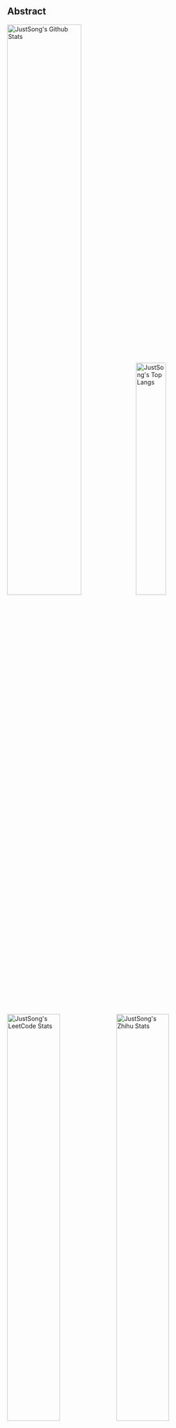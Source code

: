 ## Abstract
<p>
  <img src="https://github-readme-stats.vercel.app/api?username=songquanpeng&show_icons=true&hide_border=true" alt="JustSong's Github Stats" width="58%" />
  <img src="https://github-readme-stats.vercel.app/api/top-langs/?username=songquanpeng&layout=compact&hide_border=true&langs_count=10" alt="JustSong's Top Langs" width="37%" /> 
</p>

<p>
  <img src="https://stats.justsong.cn/api/leetcode/?username=quanpeng&cn_username=quanpeng&theme=light" alt="JustSong's LeetCode Stats" width="49%" />
  <img src="https://stats.justsong.cn/api/zhihu/?username=songwonderful&theme=light" alt="JustSong's Zhihu Stats" width="49%" /> 
</p>

*Cards provided by [https://github.com/songquanpeng/stats-cards](https://github.com/songquanpeng/stats-cards).*


## Top Repos
|Repo|Description|Star|
|:--|:--|:--|
|[message-pusher](https://github.com/songquanpeng/message-pusher)|搭建专属于你的微信消息推送服务，支持 Markdown，支持发送邮件消息，可以选择部署在 Heroku 上，无需自己的服务器。|`481`|
|[go-file](https://github.com/songquanpeng/go-file)|基于 Go 的文件分享工具，仅单可执行文件，开箱即用. File sharing tool based on Go.|`78`|
|[stats-cards](https://github.com/songquanpeng/stats-cards)|在 README 中展示你在知乎，GitHub，B 站，LeetCode，掘金，CSDN，牛客等网站的数据，服务部署在 Vercel 上，保证服务稳定。Show your LeetCode & GitHub stats in GitHub Profile.|`51`|
|[blog](https://github.com/songquanpeng/blog)|基于 Node.js 的个人博客系统|`27`|
|[battle-city](https://github.com/songquanpeng/battle-city)|基于 TypeScript 的《坦克大战》的非标准实现。Yet another Battle City implemented in TypeScript.|`19`|
|[pronunciation-corrector](https://github.com/songquanpeng/pronunciation-corrector)|拯救你的英语发音，告别因发音错误带来的尴尬！|`19`|
|[v2ex-clone](https://github.com/songquanpeng/v2ex-clone)|V2ex 风格的论坛程序. V2ex's Node.js clone.|`15`|
|[microblog](https://github.com/songquanpeng/microblog)|基于 Go 的个人微博客，一个供你闲言碎语的地方|`15`|
|[zhihu-archiver](https://github.com/songquanpeng/zhihu-archiver)|每日自动抓取知乎热榜，之后转换成 Markdown 文件并构造静态网站|`10`|
|[lan-share](https://github.com/songquanpeng/lan-share)|基于 Node.js 的文件分享工具. File sharing tool. |`12`|

## Recent Repos
|Repo|Description|Last Update|
|:--|:--|:--|
|[songquanpeng](https://github.com/songquanpeng/songquanpeng)|Automatic update your GitHub readme profile with Github Actions.|`2022-03-31 23:35:32`|
|[stats-cards](https://github.com/songquanpeng/stats-cards)|在 README 中展示你在知乎，GitHub，B 站，LeetCode，掘金，CSDN，牛客等网站的数据，服务部署在 Vercel 上，保证服务稳定。Show your LeetCode & GitHub stats in GitHub Profile.|`2022-03-31 23:34:09`|
|[CV-implementations](https://github.com/songquanpeng/CV-implementations)|计算机视觉算法岗常见算法的实现|`2022-03-24 22:48:03`|
|[blog](https://github.com/songquanpeng/blog)|基于 Node.js 的个人博客系统|`2022-03-21 10:24:03`|
|[message-pusher](https://github.com/songquanpeng/message-pusher)|搭建专属于你的微信消息推送服务，支持 Markdown，支持发送邮件消息，可以选择部署在 Heroku 上，无需自己的服务器。|`2022-03-09 20:23:24`|
|[pytorch-template](https://github.com/songquanpeng/pytorch-template)|A template for PyTorch.|`2022-03-08 15:52:05`|
|[pytorch-deployment](https://github.com/songquanpeng/pytorch-deployment)|A template for rapid deployment of PyTorch models.|`2022-02-25 10:23:35`|
|[songquanpeng.github.io](https://github.com/songquanpeng/songquanpeng.github.io)|None|`2022-02-25 09:21:39`|
|[pronunciation-corrector](https://github.com/songquanpeng/pronunciation-corrector)|拯救你的英语发音，告别因发音错误带来的尴尬！|`2022-02-17 17:52:25`|
|[battle-city](https://github.com/songquanpeng/battle-city)|基于 TypeScript 的《坦克大战》的非标准实现。Yet another Battle City implemented in TypeScript.|`2022-02-12 11:08:37`|



*Last automatic update at 2022-03-31 23:36:02 by [https://github.com/songquanpeng/songquanpeng/blob/master/update.py](https://github.com/songquanpeng/songquanpeng/blob/master/update.py).*
